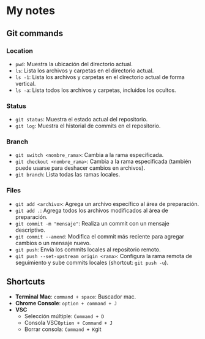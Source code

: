 # My notes
## Git commands

### Location

- `pwd`: Muestra la ubicación del directorio actual.
- `ls`: Lista los archivos y carpetas en el directorio actual.
- `ls -1`: Lista los archivos y carpetas en el directorio actual de forma vertical.
- `ls -a`: Lista todos los archivos y carpetas, incluidos los ocultos.

### Status

- `git status`: Muestra el estado actual del repositorio.
- `git log`: Muestra el historial de commits en el repositorio.

### Branch

- `git switch <nombre_rama>`: Cambia a la rama especificada.
- `git checkout <nombre_rama>`: Cambia a la rama especificada (también puede usarse para deshacer cambios en archivos).
- `git branch`: Lista todas las ramas locales.

### Files

- `git add <archivo>`: Agrega un archivo específico al área de preparación.
- `git add .`: Agrega todos los archivos modificados al área de preparación.
- `git commit -m "mensaje"`: Realiza un commit con un mensaje descriptivo.
- `git commit --amend`: Modifica el commit más reciente para agregar cambios o un mensaje nuevo.
- `git push`: Envía los commits locales al repositorio remoto.
- `git push --set-upstream origin <rama>`: Configura la rama remota de seguimiento y sube commits locales (shortcut: `git push -u`).

## Shortcuts

- **Terminal Mac**: `command + space`: Buscador mac.
- **Chrome Console**: `option + command + J`
- **VSC**
    - Selección múltiple: `Command + D`
    - Consola VSC`Option + Command + J`
    - Borrar consola: `Command + K`git




